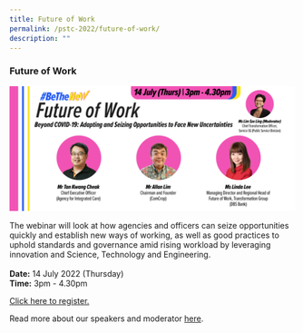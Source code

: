 ```yaml
---
title: Future of Work
permalink: /pstc-2022/future-of-work/
description: ""
---
```

### Future of Work
![PSTC Future of Work](/images/PSTC-Future%20of%20Work.png)

The webinar will look at how agencies and officers can seize opportunities quickly and establish new ways of working, as well as good practices to uphold standards and governance amid rising workload by leveraging innovation and Science, Technology and Engineering.
<br><br><b>Date:</b> 14 July 2022 (Thursday)<br>
<b>Time:</b> 3pm - 4.30pm <br>

<a href="https://go.gov.sg/pstc2022-futureofwork">Click here to register.</a>

Read more about our speakers and moderator [here](/files/Updated%20Final%20Speakers%20-%20Future%20of%20Work.pdf).